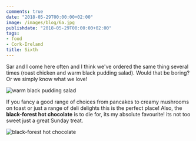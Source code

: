 ```yaml
---
comments: true
date: "2018-05-29T00:00:00+02:00"
image: /images/blog/6a.jpg
publishdate: "2018-05-29T00:00:00+02:00"
tags:
- food
- Cork-Ireland
title: Sixth
---
```

Sar and I come here often and I think we've ordered the same thing several times (roast chicken and warm black pudding salad). Would that be boring? Or we simply know what we love! 

![warm black pudding salad](/globefoodiebooktrotter/images/blog/6c.jpg "warm black pudding salad")

If you fancy a good range of choices from pancakes to creamy mushrooms on toast or just a range of deli delights this is the perfect place! Also, the **black-forest hot chocolate** is to die for, its my absolute favourite! its not too sweet just a great Sunday treat. 

![black-forest hot chocolate](/globefoodiebooktrotter/images/blog/6b.jpg "black-forest hot chocolate")